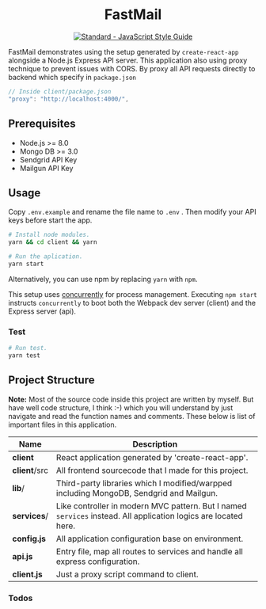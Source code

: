 <h1 align="center">
FastMail
</h1>

<p align="center">
  <a href="https://standardjs.com"><img src="https://img.shields.io/badge/code_style-standard-brightgreen.svg" alt="Standard - JavaScript Style Guide"></a>
</p>

FastMail demonstrates using the setup generated by `create-react-app` alongside a Node.js Express API server. This application also using proxy technique to prevent issues with CORS. By proxy all API requests directly to backend which specify in `package.json`

```js
// Inside client/package.json
"proxy": "http://localhost:4000/",
``` 


## Prerequisites
 - Node.js >= 8.0 
 - Mongo DB >= 3.0
 - Sendgrid API Key
 - Mailgun API Key

## Usage

Copy `.env.example` and rename the file name to `.env` . Then modify your API keys before start the app.
``` bash
# Install node modules.
yarn && cd client && yarn

# Run the aplication.
yarn start
```
Alternatively, you can use npm by replacing `yarn` with `npm`.

This setup uses [concurrently](https://github.com/kimmobrunfeldt/concurrently) for process management. Executing `npm start` instructs `concurrently` to boot both the Webpack dev server (client) and the Express server (api).

### Test
``` bash
# Run test.
yarn test
```

## Project Structure

__Note:__ Most of the source code inside this project are written by myself. But have well code structure, I think :-) which you will understand by just navigate and read the function names and comments. These below is list of important files in this application.

| Name                               | Description                                                  |
| ---------------------------------- | ------------------------------------------------------------ |
| **client**             | React application generated by 'create-react-app'.  |
| **client**/src             | All frontend sourcecode that I made for this project.  |
| **lib**/             | Third-party libraries which I modified/warpped including MongoDB, Sendgrid and Mailgun.              |
| **services**/         | Like controller in modern MVC pattern. But I named `services` instead. All application logics are located here.
| **config.js**         | All application configuration base on environment.                            |
| **api.js**            | Entry file, map all routes to services and handle all express configuration.                            |
| **client.js**         | Just a proxy script command to client.                            |

### Todos


